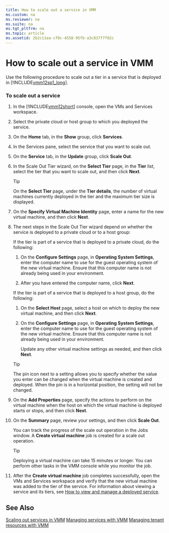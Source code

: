 ```yaml
---
title: How to scale out a service in VMM
ms.custom: na
ms.reviewer: na
ms.suite: na
ms.tgt_pltfrm: na
ms.topic: article
ms.assetid: 2b2c11ea-cf0c-4558-95fb-a3c837f7f02c
---
```

# How to scale out a service in VMM
Use the following procedure to scale out a tier in a service that is deployed in [!INCLUDE[vmm12sp1_long](Token/vmm12sp1_long_md.md)].

### To scale out a service

1.  In the [!INCLUDE[vmm12short](Token/vmm12short_md.md)] console, open the VMs and Services workspace.

2.  Select the private cloud or host group to which you deployed the service.

3.  On the **Home** tab, in the **Show** group, click **Services**.

4.  In the Services pane, select the service that you want to scale out.

5.  On the **Service** tab, in the **Update** group, click **Scale Out**.

6.  In the Scale Out Tier wizard, on the **Select Tier** page, in the **Tier** list, select the tier that you want to scale out, and then click **Next**.

    > [!TIP]
    > On the **Select Tier** page, under the **Tier details**, the number of virtual machines currently deployed in the tier and the maximum tier size is displayed.

7.  On the **Specify Virtual Machine Identity** page, enter a name for the new virtual machine, and then click **Next**.

8.  The next steps in the Scale Out Tier wizard depend on whether the service is deployed to a private cloud or to a host group:

    If the tier is part of a service that is deployed to a private cloud, do the following:

    1.  On the **Configure Settings** page, in **Operating System Settings**, enter the computer name to use for the guest operating system of the new virtual machine. Ensure that this computer name is not already being used in your environment.

    2.  After you have entered the computer name, click **Next**.

    If the tier is part of a service that is deployed to a host group, do the following:

    1.  On the **Select Host** page, select a host on which to deploy the new virtual machine, and then click **Next**.

    2.  On the **Configure Settings** page, in **Operating System Settings**, enter the computer name to use for the guest operating system of the new virtual machine. Ensure that this computer name is not already being used in your environment.

        Update any other virtual machine settings as needed, and then click **Next**.

    > [!TIP]
    > The pin icon next to a setting allows you to specify whether the value you enter can be changed when the virtual machine is created and deployed. When the pin is in a horizontal position, the setting will not be changed.

9. On the **Add Properties** page, specify the actions to perform on the virtual machine when the host on which the virtual machine is deployed starts or stops, and then click **Next**.

10. On the **Summary** page, review your settings, and then click **Scale Out**.

    You can track the progress of the scale out operation in the Jobs window. A **Create virtual machine** job is created for a scale out operation.

    > [!TIP]
    > Deploying a virtual machine can take 15 minutes or longer. You can perform other tasks in the VMM console while you monitor the job.

11. After the **Create virtual machine** job completes successfully, open the VMs and Services workspace and verify that the new virtual machine was added to the tier of the service. For information about viewing a service and its tiers, see [How to view and manage a deployed service](How-to-view-and-manage-a-deployed-service.md).

## See Also
[Scaling out services in VMM](Scaling-out-services-in-VMM.md)
[Managing services with VMM](Managing-services-with-VMM.md)
[Managing tenant resources with VMM](Managing-tenant-resources-with-VMM.md)


